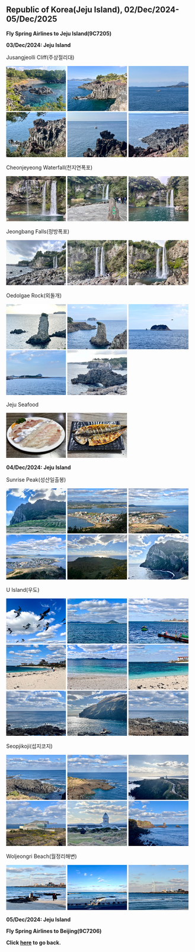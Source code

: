 ## Republic of Korea(Jeju Island), 02/Dec/2024-05/Dec/2025

**Fly Spring Airlines to Jeju Island(9C7205)**

**03/Dec/2024: Jeju Island**

Jusangjeolli Cliff(주상절리대)

<img src="../20241202KR_photos/IMG_5312.jpeg" width="32%">
<img src="../20241202KR_photos/IMG_5313.jpeg" width="32%">
<img src="../20241202KR_photos/IMG_5316.jpeg" width="32%">
<img src="../20241202KR_photos/IMG_5318.jpeg" width="32%">
<img src="../20241202KR_photos/IMG_5319.jpeg" width="32%">
<img src="../20241202KR_photos/IMG_5320.jpeg" width="32%">

Cheonjeyeong Waterfall(천지연폭포)

<img src="../20241202KR_photos/IMG_5326.jpeg" width="32%">
<img src="../20241202KR_photos/IMG_5329.jpeg" width="32%">
<img src="../20241202KR_photos/IMG_5332.jpeg" width="32%">

Jeongbang Falls(정방폭포)

<img src="../20241202KR_photos/IMG_5340.jpeg" width="32%">
<img src="../20241202KR_photos/IMG_5342.jpeg" width="32%">
<img src="../20241202KR_photos/IMG_5346.jpeg" width="32%">

Oedolgae Rock(외돌개)

<img src="../20241202KR_photos/IMG_5349.jpeg" width="32%">
<img src="../20241202KR_photos/IMG_5354.jpeg" width="32%">
<img src="../20241202KR_photos/IMG_5358.jpeg" width="32%">
<img src="../20241202KR_photos/IMG_5359.jpeg" width="32%">
<img src="../20241202KR_photos/IMG_5360.jpeg" width="32%">

Jeju Seafood

<img src="../20241202KR_photos/IMG_5362.jpeg" width="32%">
<img src="../20241202KR_photos/IMG_5363.jpeg" width="32%">

**04/Dec/2024: Jeju Island**

Sunrise Peak(성산일출봉)

<img src="../20241202KR_photos/IMG_5364.jpeg" width="32%">
<img src="../20241202KR_photos/IMG_5368.jpeg" width="32%">
<img src="../20241202KR_photos/IMG_5369.jpeg" width="32%">
<img src="../20241202KR_photos/IMG_5370.jpeg" width="32%">
<img src="../20241202KR_photos/IMG_5375.jpeg" width="32%">
<img src="../20241202KR_photos/IMG_5378.jpeg" width="32%">

U Island(우도)

<img src="../20241202KR_photos/IMG_5388.jpeg" width="32%">
<img src="../20241202KR_photos/IMG_5390.jpeg" width="32%">
<img src="../20241202KR_photos/IMG_5391.jpeg" width="32%">
<img src="../20241202KR_photos/IMG_5394.jpeg" width="32%">
<img src="../20241202KR_photos/IMG_5397.jpeg" width="32%">
<img src="../20241202KR_photos/IMG_5398.jpeg" width="32%">
<img src="../20241202KR_photos/IMG_5401.jpeg" width="32%">
<img src="../20241202KR_photos/IMG_5402.jpeg" width="32%">
<img src="../20241202KR_photos/IMG_5403.jpeg" width="32%">

Seopjikoji(섭지코지)

<img src="../20241202KR_photos/IMG_5409.jpeg" width="32%">
<img src="../20241202KR_photos/IMG_5411.jpeg" width="32%">
<img src="../20241202KR_photos/IMG_5412.jpeg" width="32%">
<img src="../20241202KR_photos/IMG_5413.jpeg" width="32%">
<img src="../20241202KR_photos/IMG_5416.jpeg" width="32%">
<img src="../20241202KR_photos/IMG_5417.jpeg" width="32%">

Woljeongri Beach(월정리해변)

<img src="../20241202KR_photos/IMG_5420.jpeg" width="32%">
<img src="../20241202KR_photos/IMG_5421.jpeg" width="32%">
<img src="../20241202KR_photos/IMG_5422.jpeg" width="32%">

**05/Dec/2024: Jeju Island**

**Fly Spring Airlines to Beijing(9C7206)**

**Click [here](https://wqgcx.github.io/transport/) to go back.**
